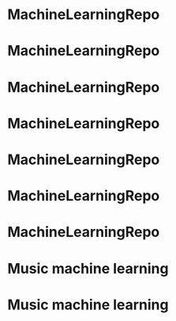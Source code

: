 # MachineLearningRepo
# MachineLearningRepo
# MachineLearningRepo
# MachineLearningRepo
# MachineLearningRepo
# MachineLearningRepo
# MachineLearningRepo
# Music machine learning
# Music machine learning
